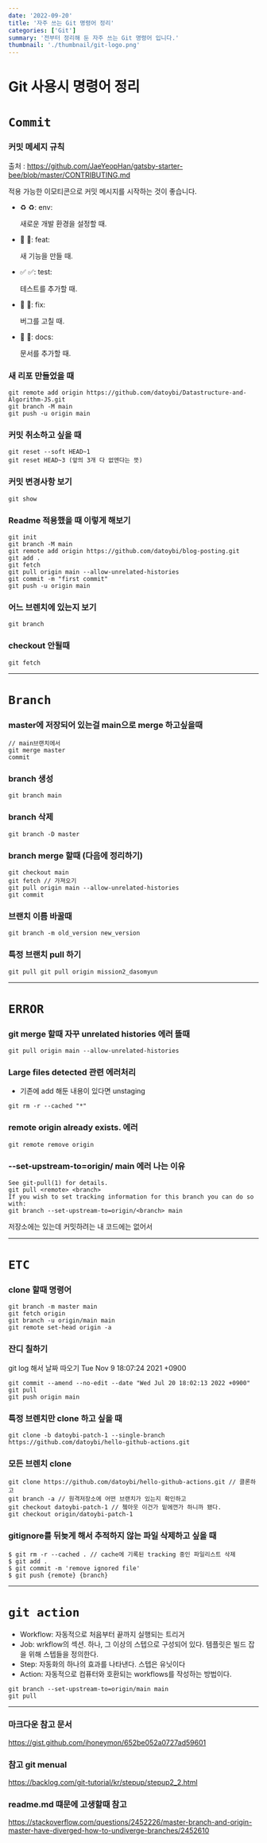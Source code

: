 ```yaml
---
date: '2022-09-20'
title: '자주 쓰는 Git 명령어 정리'
categories: ['Git']
summary: '전부터 정리해 둔 자주 쓰는 Git 명령어 입니다.'
thumbnail: './thumbnail/git-logo.png'
---
```


# Git 사용시 명령어 정리

# `Commit`

### 커밋 메세지 규칙

출처 : https://github.com/JaeYeopHan/gatsby-starter-bee/blob/master/CONTRIBUTING.md

적용 가능한 이모티콘으로 커밋 메시지를 시작하는 것이 좋습니다.

- ♻️ :recycle:: env:

  새로운 개발 환경을 설정할 때.

- 🎁 :gift:: feat:

  새 기능을 만들 때.

- ✅ :white_check_mark:: test:

  테스트를 추가할 때.

- 🐛 :bug:: fix:

  버그를 고칠 때.

- 📝 :memo:: docs:

  문서를 추가할 때.

### 새 리포 만들었을 때

```
git remote add origin https://github.com/datoybi/Datastructure-and-Algorithm-JS.git
git branch -M main
git push -u origin main
```

### 커밋 취소하고 싶을 때

```
git reset --soft HEAD~1
git reset HEAD~3 (앞의 3개 다 없앤다는 뜻)
```

### 커밋 변경사항 보기

```
git show
```

### Readme 적용했을 때 이렇게 해보기

```
git init
git branch -M main
git remote add origin https://github.com/datoybi/blog-posting.git
git add .
git fetch
git pull origin main --allow-unrelated-histories
git commit -m "first commit"
git push -u origin main
```

### 어느 브렌치에 있는지 보기

```
git branch
```

### checkout 안될때

```
git fetch
```

---

# `Branch`

### master에 저장되어 있는걸 main으로 merge 하고싶을때

```
// main브랜치에서
git merge master
commit
```

### branch 생성

```
git branch main
```

### branch 삭제

```
git branch -D master
```

### branch merge 할때 (다음에 정리하기)

```
git checkout main
git fetch // 가져오기
git pull origin main --allow-unrelated-histories
git commit
```

### 브랜치 이름 바꿀때

```
git branch -m old_version new_version
```

### 특정 브랜치 pull 하기

```
git pull git pull origin mission2_dasomyun
```

---

# `ERROR`

### git merge 할때 자꾸 unrelated histories 에러 뜰때

```
git pull origin main --allow-unrelated-histories
```

### Large files detected 관련 에러처리

- 기존에 add 해둔 내용이 있다면 unstaging

```
git rm -r --cached "*"
```

### remote origin already exists. 에러

```
git remote remove origin
```

### --set-upstream-to=origin/<branch> main 에러 나는 이유

```
See git-pull(1) for details.
git pull <remote> <branch>
If you wish to set tracking information for this branch you can do so with:
git branch --set-upstream-to=origin/<branch> main
```

저장소에는 있는데 커밋하려는 내 코드에는 없어서

---

# `ETC`

### clone 할때 명령어

```
git branch -m master main
git fetch origin
git branch -u origin/main main
git remote set-head origin -a
```

### 잔디 칠하기

git log 해서 날짜 따오기 Tue Nov 9 18:07:24 2021 +0900

```
git commit --amend --no-edit --date "Wed Jul 20 18:02:13 2022 +0900"
git pull
git push origin main
```

### 특정 브렌치만 clone 하고 싶을 때

```
git clone -b datoybi-patch-1 --single-branch https://github.com/datoybi/hello-github-actions.git
```

### 모든 브렌치 clone

```
git clone https://github.com/datoybi/hello-github-actions.git // 클론하고
git branch -a // 원격저장소에 어떤 브랜치가 있는지 확인하고
git checkout datoybi-patch-1 // 쳌아웃 이건가 밑에껀가 하니까 됐다.
git checkout origin/datoybi-patch-1
```

### gitignore를 뒤늦게 해서 추적하지 않는 파일 삭제하고 싶을 때

```
$ git rm -r --cached . // cache에 기록된 tracking 중인 파일리스트 삭제
$ git add .
$ git commit -m 'remove ignored file'
$ git push {remote} {branch}
```

---

# `git action`

- Workflow: 자동적으로 처음부터 끝까지 실행되는 트리거
- Job: wrkflow의 섹션. 하나, 그 이상의 스텝으로 구성되어 있다. 템플릿은 빌드 잡을 위해 스텝들을 정의한다.
- Step: 자동화의 하나의 효과를 나타낸다. 스텝은 유닛이다
- Action: 자동적으로 컴퓨터와 호환되는 workflows를 작성하는 방법이다.

```
git branch --set-upstream-to=origin/main main
git pull
```

---

### 마크다운 참고 문서

https://gist.github.com/ihoneymon/652be052a0727ad59601

### 참고 git menual

https://backlog.com/git-tutorial/kr/stepup/stepup2_2.html

### readme.md 떄문에 고생할때 참고

https://stackoverflow.com/questions/2452226/master-branch-and-origin-master-have-diverged-how-to-undiverge-branches/2452610
